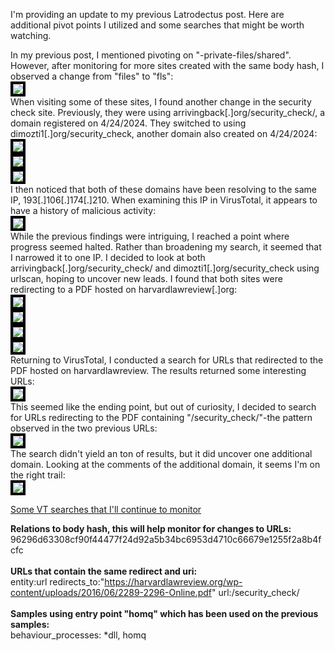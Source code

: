 <style>
img{
	border: 4px solid black;
}
</style>
I'm providing an update to my previous Latrodectus post. Here are additional pivot points I utilized and some searches that might be worth watching.

In my previous post, I mentioned pivoting on "-private-files/shared". However, after monitoring for more sites created with the same body hash, I observed a change from "files" to "fls":
<br>
<a href="Screenshots/LatVT1"> 
<img src="Screenshots/LatVT1.png">
</a>
<br>
When visiting some of these sites, I found another change in the security check site. Previously, they were using arrivingback[.]org/security_check/, a domain registered on 4/24/2024. They switched to using dimozti1[.]org/security_check, another domain also created on 4/24/2024:
<br>
<a href="Screenshots/LatVT2"> 
<img src="Screenshots/LatVT2.png">
</a>
<br>
<a href="Screenshots/LatVT2_1"> 
<img src="Screenshots/LatVT2_1.png">
</a>
<br>
<a href="Screenshots/LatVT2_2"> 
<img src="Screenshots/LatVT2_2.png">
</a>
<br>
I then noticed that both of these domains have been resolving to the same IP, 193[.]106[.]174[.]210. When examining this IP in VirusTotal, it appears to have a history of malicious activity:
<br>
<a href="Screenshots/LatVT3"> 
<img src="Screenshots/LatVT3.png">
</a>
<br>
While the previous findings were intriguing, I reached a point where progress seemed halted. Rather than broadening my search, it seemed that I narrowed it to one IP. I decided to look at both arrivingback[.]org/security_check/ and dimozti1[.]org/security_check using urlscan, hoping to uncover new leads. I found that both sites were redirecting to a PDF hosted on harvardlawreview[.]org:
<br>
<a href="Screenshots/LatVT4"> 
<img src="Screenshots/LatVT4.png">
</a>
<br>
<a href="Screenshots/LatVT4_1"> 
<img src="Screenshots/LatVT4_1.png">
</a>
<br>
<a href="Screenshots/LatVT4_2"> 
<img src="Screenshots/LatVT4_2.png">
</a>
<br>
<a href="Screenshots/LatVT4_3"> 
<img src="Screenshots/LatVT4_3.png">
</a>
<br>
Returning to VirusTotal, I conducted a search for URLs that redirected to the PDF hosted on harvardlawreview. The results returned some interesting URLs:
<br>
<a href="Screenshots/LatVT5"> 
<img src="Screenshots/LatVT5.png">
</a>
<br>
This seemed like the ending point, but out of curiosity, I decided to search for URLs redirecting to the PDF containing "/security_check/"-the pattern observed in the two previous URLs:
<br>
<a href="Screenshots/LatVT6"> 
<img src="Screenshots/LatVT6.png">
</a>
<br>
The search didn't yield an ton of results, but it did uncover one additional domain. Looking at the comments of the additional domain, it seems I'm on the right trail:
<br>
<a href="Screenshots/LatVT7"> 
<img src="Screenshots/LatVT7.png">
</a>
<br>



<U>Some VT searches that I'll continue to monitor</u>

<b>Relations to body hash, this will help monitor for changes to URLs:</b>
<br>
96296d63308cf90f44477f24d92a5b34bc6953d4710c66679e1255f2a8b4fcfc
<br><br>
<b>URLs that contain the same redirect and uri:</b>
<br>
entity:url redirects_to:"https://harvardlawreview.org/wp-content/uploads/2016/06/2289-2296-Online.pdf" url:/security_check/
<br><br>
<b>Samples using entry point "homq" which has been used on the previous samples:</b>
<br>
behaviour_processes: *dll, homq